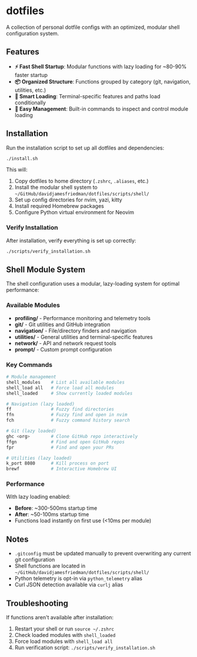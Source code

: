 # dotfiles

A collection of personal dotfile configs with an optimized, modular shell configuration system.

## Features

- **⚡ Fast Shell Startup**: Modular functions with lazy loading for ~80-90% faster startup
- **📦 Organized Structure**: Functions grouped by category (git, navigation, utilities, etc.)
- **🎯 Smart Loading**: Terminal-specific features and paths load conditionally
- **🔧 Easy Management**: Built-in commands to inspect and control module loading

## Installation

Run the installation script to set up all dotfiles and dependencies:

```bash
./install.sh
```

This will:

1. Copy dotfiles to home directory (`.zshrc`, `.aliases`, etc.)
2. Install the modular shell system to `~/GitHub/davidjamesfriedman/dotfiles/scripts/shell/`
3. Set up config directories for nvim, yazi, kitty
4. Install required Homebrew packages
5. Configure Python virtual environment for Neovim

### Verify Installation

After installation, verify everything is set up correctly:

```bash
./scripts/verify_installation.sh
```

## Shell Module System

The shell configuration uses a modular, lazy-loading system for optimal performance:

### Available Modules

- **profiling/** - Performance monitoring and telemetry tools
- **git/** - Git utilities and GitHub integration
- **navigation/** - File/directory finders and navigation
- **utilities/** - General utilities and terminal-specific features
- **network/** - API and network request tools
- **prompt/** - Custom prompt configuration

### Key Commands

```bash
# Module management
shell_modules    # List all available modules
shell_load all   # Force load all modules
shell_loaded     # Show currently loaded modules

# Navigation (lazy loaded)
ff               # Fuzzy find directories
ffn              # Fuzzy find and open in nvim
fch              # Fuzzy command history search

# Git (lazy loaded)
ghc <org>        # Clone GitHub repo interactively
ffgn             # Find and open GitHub repos
fpr              # Find and open your PRs

# Utilities (lazy loaded)
k_port 8080      # Kill process on port
brewf            # Interactive Homebrew UI
```

### Performance

With lazy loading enabled:

- **Before**: ~300-500ms startup time
- **After**: ~50-100ms startup time
- Functions load instantly on first use (<10ms per module)

## Notes

- `.gitconfig` must be updated manually to prevent overwriting any current git configuration
- Shell functions are located in `~/GitHub/davidjamesfriedman/dotfiles/scripts/shell/`
- Python telemetry is opt-in via `python_telemetry` alias
- Curl JSON detection available via `curlj` alias

## Troubleshooting

If functions aren't available after installation:

1. Restart your shell or run `source ~/.zshrc`
2. Check loaded modules with `shell_loaded`
3. Force load modules with `shell_load all`
4. Run verification script: `./scripts/verify_installation.sh`
